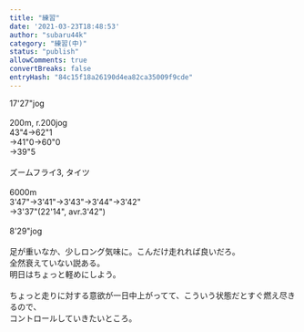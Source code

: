 ```yaml
---
title: "練習"
date: '2021-03-23T18:48:53'
author: "subaru44k"
category: "練習(中)"
status: "publish"
allowComments: true
convertBreaks: false
entryHash: "84c15f18a26190d4ea82ca35009f9cde"
---
```

17'27"jog<br>
<br>
200m, r.200jog<br>
43"4→62"1<br>
→41"0→60"0<br>
→39"5<br>
<br>
ズームフライ3, タイツ<br>
<br>
6000m<br>
3'47"→3'41"→3'43"→3'44"→3'42"<br>
→3'37"(22'14", avr.3'42")<br>
<br>
8'29"jog<br>
<br>
足が重いなか、少しロング気味に。こんだけ走れれば良いだろ。<br>
全然衰えていない説ある。<br>
明日はちょっと軽めにしよう。<br>
<br>
ちょっと走りに対する意欲が一日中上がってて、こういう状態だとすぐ燃え尽きるので、<br>
コントロールしていきたいところ。

